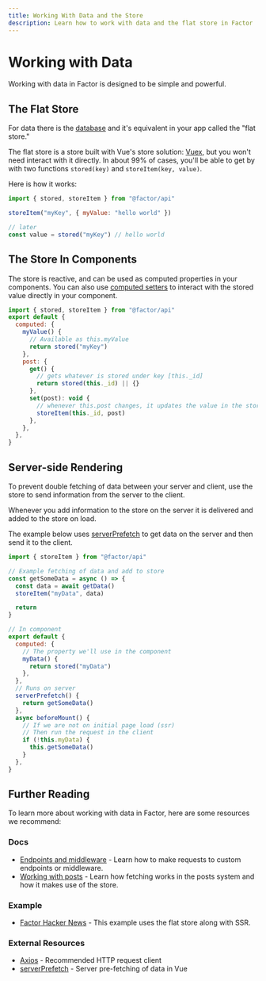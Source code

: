 ```yaml
---
title: Working With Data and the Store
description: Learn how to work with data and the flat store in Factor
---
```


# Working with Data

Working with data in Factor is designed to be simple and powerful.

## The Flat Store

For data there is the [database](./database) and it's equivalent in your app called the "flat store."

The flat store is a store built with Vue's store solution: [Vuex](https://vuex.vuejs.org/), but you won't need interact with it directly. In about 99% of cases, you'll be able to get by with two functions `stored(key)` and `storeItem(key, value)`.

Here is how it works:

```js
import { stored, storeItem } from "@factor/api"

storeItem("myKey", { myValue: "hello world" })

// later
const value = stored("myKey") // hello world
```

## The Store In Components

The store is reactive, and can be used as computed properties in your components. You can also use [computed setters](https://vuejs.org/v2/guide/computed.html#Computed-Setter) to interact with the stored value directly in your component.

```js
import { stored, storeItem } from "@factor/api"
export default {
  computed: {
    myValue() {
      // Available as this.myValue
      return stored("myKey")
    },
    post: {
      get() {
        // gets whatever is stored under key [this._id]
        return stored(this._id) || {}
      },
      set(post): void {
        // whenever this.post changes, it updates the value in the store
        storeItem(this._id, post)
      },
    },
  },
}
```

## Server-side Rendering

To prevent double fetching of data between your server and client, use the store to send information from the server to the client.

Whenever you add information to the store on the server it is delivered and added to the store on load.

The example below uses [serverPrefetch](https://ssr.vuejs.org/api/#serverprefetch) to get data on the server and then send it to the client.

```js
import { storeItem } from "@factor/api"

// Example fetching of data and add to store
const getSomeData = async () => {
  const data = await getData()
  storeItem("myData", data)

  return
}

// In component
export default {
  computed: {
    // The property we'll use in the component
    myData() {
      return stored("myData")
    },
  },
  // Runs on server
  serverPrefetch() {
    return getSomeData()
  },
  async beforeMount() {
    // If we are not on initial page load (ssr)
    // Then run the request in the client
    if (!this.myData) {
      this.getSomeData()
    }
  },
}
```

## Further Reading

To learn more about working with data in Factor, here are some resources we recommend:

### Docs

- [Endpoints and middleware](./endpoints-and-middleware) - Learn how to make requests to custom endpoints or middleware.
- [Working with posts](./working-with-posts) - Learn how fetching works in the posts system and how it makes use of the store.

### Example

- [Factor Hacker News](./hacker-news) - This example uses the flat store along with SSR.

### External Resources

- [Axios](https://github.com/axios/axios) - Recommended HTTP request client
- [serverPrefetch](https://ssr.vuejs.org/api/#serverprefetch) - Server pre-fetching of data in Vue
